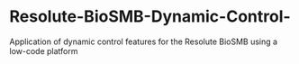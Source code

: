 # Resolute-BioSMB-Dynamic-Control-
Application of dynamic control features for the Resolute BioSMB using a low-code platform 
